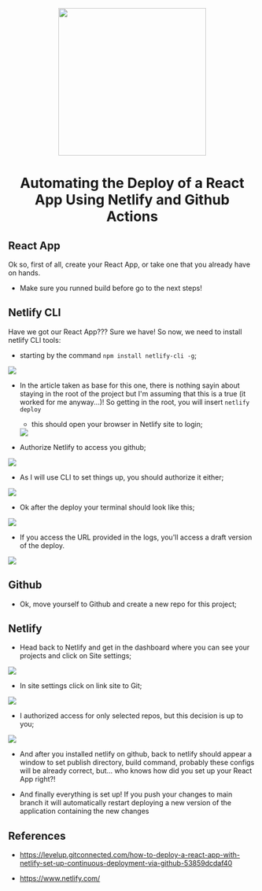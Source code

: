 <div align="center">
  <img src="./logomark.png" width="300px" />
  <h1>Automating the Deploy of a React App Using Netlify and Github Actions</h1>
</div>

## React App
Ok so, first of all, create your React App, or take one that you already have on hands.

* Make sure you runned build before go to the next steps!

## Netlify CLI
Have we got our React App??? Sure we have! So now, we need to install netlify CLI tools:

* starting by the command `npm install netlify-cli -g`;

<img src="install-netlify-cli-tools.png" />

* In the article taken as base for this one, there is nothing sayin about staying in the root of the project but I'm assuming that this is a true (it worked for me anyway...)! So getting in the root, you will insert `netlify deploy`

  * this should open your browser in Netlify site to login;

  <img src="deploy-react-app.png" />

* Authorize Netlify to access you github;

<img src="auth-netlify-github.png" />

* As I will use CLI to set things up, you should authorize it either;

<img src="cli-auth.png" />

* Ok after the deploy your terminal should look like this;

<img src="cli-deploy.png" />

* If you access the URL provided in the logs, you'll access a draft version of the deploy.

<img src="draft-app-web.png" />

## Github
* Ok, move yourself to Github and create a new repo for this project;

## Netlify

* Head back to Netlify and get in the dashboard where you can see your projects and click on Site settings;

<img src="netlify-dashboard.png" />

* In site settings click on link site to Git;

<img src="netlify-site-settings.png" />

* I authorized access for only selected repos, but this decision is up to you;

<img src="github-app-installation-auth.png" />

* And after you installed netlify on github, back to netlify should appear a window to set publish directory, build command, probably these configs will be already correct, but... who knows how did you set up your React App right?!

* And finally everything is set up! If you push your changes to main branch it will automatically restart deploying a new version of the application containing the new changes

## References

* https://levelup.gitconnected.com/how-to-deploy-a-react-app-with-netlify-set-up-continuous-deployment-via-github-53859dcdaf40

* https://www.netlify.com/
